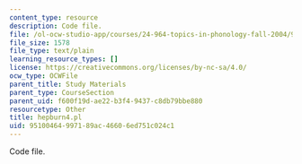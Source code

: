 ```yaml
---
content_type: resource
description: Code file.
file: /ol-ocw-studio-app/courses/24-964-topics-in-phonology-fall-2004/95100464997189ac46606ed751c024c1_hepburn4.pl
file_size: 1578
file_type: text/plain
learning_resource_types: []
license: https://creativecommons.org/licenses/by-nc-sa/4.0/
ocw_type: OCWFile
parent_title: Study Materials
parent_type: CourseSection
parent_uid: f600f19d-ae22-b3f4-9437-c8db79bbe880
resourcetype: Other
title: hepburn4.pl
uid: 95100464-9971-89ac-4660-6ed751c024c1
---
```

Code file.